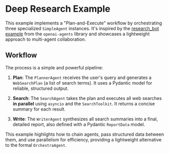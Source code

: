 # Deep Research Example

This example implements a "Plan-and-Execute" workflow by orchestrating three specialized `SimpleAgent` instances. It's inspired by the [research_bot example](https://github.com/openai/openai-agents-python/tree/main/examples/research_bot) from the `openai-agents` library and showcases a lightweight approach to multi-agent collaboration.

## Workflow

The process is a simple and powerful pipeline:

1.  **Plan**: The `PlannerAgent` receives the user's query and generates a `WebSearchPlan` (a list of search terms). It uses a Pydantic model for reliable, structured output.

2.  **Search**: The `SearchAgent` takes the plan and executes all web searches **in parallel** using `asyncio` and the `SearchToolkit`. It returns a concise summary for each result.

3.  **Write**: The `WriterAgent` synthesizes all search summaries into a final, detailed report, also defined with a Pydantic `ReportData` model.

This example highlights how to chain agents, pass structured data between them, and use parallelism for efficiency, providing a lightweight alternative to the formal `OrchestraAgent`.

